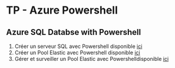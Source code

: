# TP - Azure Powershell

## Azure SQL Databse with Powershell
1. Créer un serveur SQL avec Powershell disponible [ ici](https://azure.microsoft.com/en-us/documentation/articles/sql-database-get-started/)
2. Créer un Pool Elastic avec Powershell disponible [ ici](https://azure.microsoft.com/en-us/documentation/articles/sql-database-elastic-pool-create-powershell/)
3. Gérer et surveiller un Pool Elastic avec Powershelldisponible [ ici](https://azure.microsoft.com/en-us/documentation/articles/sql-database-elastic-pool-manage-powershell/)
